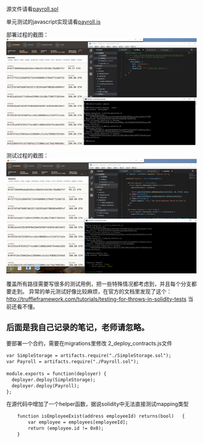 
源文件请看[payroll.sol](payroll.sol)

单元测试的javascript实现请看[payroll.js](payroll.js)

部署过程的截图：
![lessong4-migrate](./lesson4-1.jpg)

测试过程的截图：
![lessong4-unittest](./lesson4-test.jpg)


覆盖所有路径需要写很多的测试用例，把一些特殊情况都考虑到，并且每个分支都要走到。
异常的单元测试好像比较麻烦，在官方的文档里发现了这个：
http://truffleframework.com/tutorials/testing-for-throws-in-solidity-tests
当前还看不懂。


## 后面是我自己记录的笔记，老师请忽略。


要部署一个合约，需要在migrations里修改 2_deploy_contracts.js文件
```
var SimpleStorage = artifacts.require("./SimpleStorage.sol");
var Payroll = artifacts.require("./Payroll.sol");

module.exports = function(deployer) {
  deployer.deploy(SimpleStorage);
  deployer.deploy(Payroll);
};
```



在源代码中增加了一个helper函数，据说solidity中无法直接测试mapping类型
```
    function isEmployeeExist(address employeeId) returns(bool)   {
        var employee = employees[employeeId];
        return (employee.id != 0x0);
    }
```
